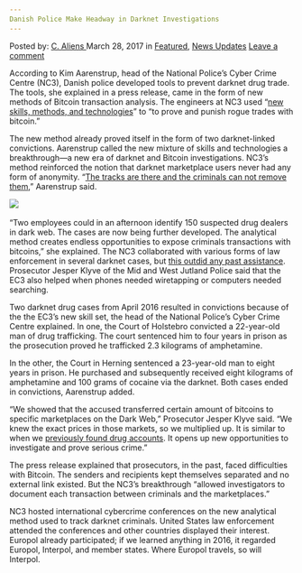 ```yaml
---
Danish Police Make Headway in Darknet Investigations
---
```

<article class="post-listing post-18851 post type-post status-publish format-standard has-post-thumbnail hentry 
 tag-danish tag-headway tag-investigations tag-police">
<div class="post-inner">
<span>Posted by: <a href="https://www.deepdotweb.com/author/caliens/" title="">C. Aliens </a></span>
<span>March 28, 2017</span>
<span>in <a href="https://www.deepdotweb.com/category/deepdot-news/" rel="category tag">Featured</a>, <a href="https://www.deepdotweb.com/category/news-updates/" rel="category tag">News Updates</a></span>
<span><a href="https://www.deepdotweb.com/2017/03/28/danish-police-make-headway-darknet-investigations/#respond">Leave a comment</a></span>


<p>According to Kim Aarenstrup, head of the National Police&#8217;s Cyber ​​Crime Centre (NC3), Danish police developed tools to prevent darknet drug trade. The tools, she explained in a press release, came in the form of new methods of Bitcoin transaction analysis. The engineers at NC3 used “<a href="http://www.anklagemyndigheden.dk/nyheder/Sider/gennembrud-nye-beviser-ophaever-kriminelles-anonymitet-paa-moerkenettet.aspx">new skills, methods, and technologies</a>” to “to prove and punish rogue trades with bitcoin.”</p>
<p>The new method already proved itself in the form of two darknet-linked convictions. Aarenstrup called the new mixture of skills and technologies a breakthrough—a new era of darknet and Bitcoin investigations. NC3’s method reinforced the notion that darknet marketplace users never had any form of anonymity. &#8220;<a href="http://www.b.dk/nationalt/dansk-gennembrud-narkohandlere-kan-ikke-laengere-gemme-sig-bag-bitcoins">The tracks are there and the criminals can not remove them</a>,&#8221; Aarenstrup said.</p>
<p><img class="wp-image-18856 aligncenter" src="/imgs/2017/03/word-image-21.jpeg" srcset="/imgs/2017/03/word-image-21.jpeg 330w, /imgs/2017/03/word-image-21-300x205.jpeg 300w" sizes="(max-width: 330px) 100vw, 330px" /></p>
<p>&#8220;Two employees could in an afternoon identify 150 suspected drug dealers in dark web. The cases are now being further developed. The analytical method creates endless opportunities to expose criminals transactions with bitcoins,” she explained. The NC3 collaborated with various forms of law enforcement in several darknet cases, but <a href="https://www.deepdotweb.com/2014/11/07/nca-taken-400-dark-net-sites/">this outdid any past assistance</a>. Prosecutor Jesper Klyve of the Mid and West Jutland Police said that the EC3 also helped when phones needed wiretapping or computers needed searching.</p>
<p>Two darknet drug cases from April 2016 resulted in convictions because of the the EC3’s new skill set, the head of the National Police&#8217;s Cyber ​​Crime Centre explained. In one, the Court of Holstebro convicted a 22-year-old man of drug trafficking. The court sentenced him to four years in prison as the prosecution proved he trafficked 2.3 kilograms of amphetamine.</p>
<p>In the other, the Court in Herning sentenced a 23-year-old man to eight years in prison. He purchased and subsequently received eight kilograms of amphetamine and 100 grams of cocaine via the darknet. Both cases ended in convictions, Aarenstrup added.</p>
<p>&#8220;We showed that the accused transferred certain amount of bitcoins to specific marketplaces on the Dark Web,” Prosecutor Jesper Klyve said. “We knew the exact prices in those markets, so we multiplied up. It is similar to when we <a href="https://www.deepdotweb.com/tag/operation-onymous/">previously found drug accounts</a>. It opens up new opportunities to investigate and prove serious crime.”</p>
<p>The press release explained that prosecutors, in the past, faced difficulties with Bitcoin. The senders and recipients kept themselves separated and no external link existed. But the NC3’s breakthrough “allowed investigators to document each transaction between criminals and the marketplaces.”</p>
<p>NC3 hosted international cybercrime conferences on the new analytical method used to track darknet criminals. United States law enforcement attended the conferences and other countries displayed their interest. Europol already participated; if we learned anything in 2016, it regarded Europol, Interpol, and member states. Where Europol travels, so will Interpol.</p>
</div>
<span style="display:none"><a href="https://www.deepdotweb.com/tag/danish/" rel="tag">danish</a> <a href="https://www.deepdotweb.com/tag/darknet/" rel="tag">darknet</a> <a href="https://www.deepdotweb.com/tag/headway/" rel="tag">headway</a> <a href="https://www.deepdotweb.com/tag/investigations/" rel="tag">investigations</a> <a href="https://www.deepdotweb.com/tag/police/" rel="tag">police</a></span> <span style="display:none" class="updated">2017-03-28<a href="https://www.deepdotweb.com/author/caliens/" title="Posts by C. Aliens" rel="author">C. Aliens</a></strong></div>
</div>
</article>

